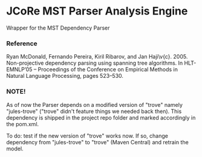 # JCoRe MST Parser Analysis Engine
Wrapper for the MST Dependency Parser

### Reference
Ryan McDonald, Fernando Pereira, Kiril Ribarov, and Jan Haji\v{c}. 2005. Non-projective dependency parsing using spanning tree algorithms. In HLT-EMNLP’05 – Proceedings of the Conference on Empirical Methods in Natural Language Processing, pages 523–530.

### NOTE!
As of now the Parser depends on a modified version of "trove" namely "jules-trove" ("trove" didn't feature things we needed back then). This dependency is shipped in the project repo folder and marked accordingly in the pom.xml.

To do: test if the new version of "trove" works now. If so, change dependency from "jules-trove" to "trove" (Maven Central) and retrain the model.
